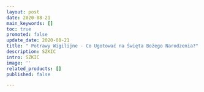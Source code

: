 ```yaml
---
layout: post
date: 2020-08-21
main_keywords: []
toc: true
promoted: false
update_date: 2020-08-21
title: " Potrawy Wigilijne - Co Ugotować na Święta Bożego Narodzenia?"
description: SZKIC
intro: SZKIC
image: ''
related_products: []
published: false

---
```

